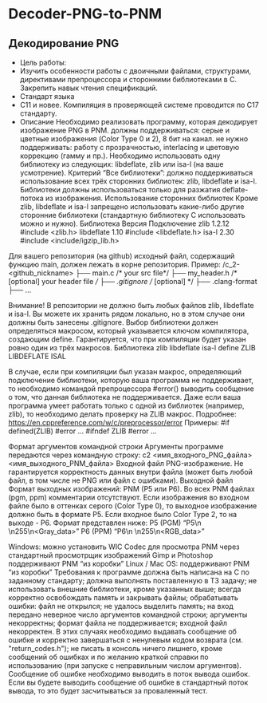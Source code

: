 # Decoder-PNG-to-PNM
## Декодирование PNG
* Цель работы: 
* Изучить особенности работы с двоичными файлами, структурами, директивами препроцессора и сторонними библиотеками в C. Закрепить навык чтения спецификаций.
* Стандарт языка
* С11 и новее. Компиляция в проверяющей системе проводится по С17 стандарту.
* Описание
Необходимо реализовать программу, которая декодирует изображение PNG в PNM. 
должны поддерживаться: серые и цветные изображения (Color Type 0 и 2), 8 бит на канал.
не нужно поддерживать: работу с прозрачностью, interlacing и цветовую коррекцию (гамму и пр.).
Необходимо использовать одну библиотеку из следующих: libdeflate, zlib или isa-l (на ваше усмотрение).
Критерий “Все библиотеки”: должно поддерживаться использование всех трёх сторонних библиотек: zlib, libdeflate и isa-l.
Библиотеки должны использоваться только для разжатия deflate-потока из изображения.
Использование сторонних библиотек
Кроме zlib, libdeflate и isa-l запрещено использовать какие-либо другие сторонние библиотеки (стандартную библиотеку С использовать можно и нужно).
Библиотека
Версия
Подключение
zlib
1.2.12
#include <zlib.h>
libdeflate
1.10
#include <libdeflate.h>
isa-l
2.30
#include <include/igzip_lib.h>

Для вашего репозитория (на github) исходный файл, содержащий функцию main, должен лежать в корне репозитория. Пример: 
/c_2-<github_nickname>
├── main.c /* your src file*/
├── my_header.h /* [optional] your header file */
├── .gitignore /* [optional] */
├── .clang-format
├── …



Внимание! В репозитории не должно быть любых файлов zlib, libdeflate и isa-l. Вы можете их хранить рядом локально, но в этом случае они должны быть занесены .gitignore.
Выбор библиотеки должен определяться макросом, который указывается ключом компилятора, создающим define. Гарантируется, что при компиляции будет указан ровно один из трёх макросов.
Библиотека
zlib
libdeflate
isa-l
define
ZLIB
LIBDEFLATE
ISAL

В случае, если при компиляции был указан макрос, определяющий подключение библиотеки, которую ваша программа не поддерживает, то необходимо командой препроцессора #error() выводить сообщение о том, что данная библиотека не поддерживается. Даже если ваша программа умеет работать только с одной из библиотек (например, zlib), то необходимо делать проверку на ZLIB макрос. Подробнее: https://en.cppreference.com/w/c/preprocessor/error 
Примеры:
#if defined(ZLIB)
#error …
#ifndef ZLIB
#error …

Формат аргументов командной строки
Аргументы программе передаются через командную строку:
c2 <имя_входного_PNG_файла> <имя_выходного_PNM_файла>
Входной файл
PNG-изображение. Не гарантируется корректность данных внутри файла (может быть любой файл, в том числе не PNG или файл с ошибками).
Выходной файл
Формат выходных изображений: PNM (P5 или P6). Во всех PNM файлах (pgm, ppm) комментарии отсутствуют. 
Если изображения во входном файле было в оттенках серого (Color Type 0), то выходное изображение должно быть в формате P5. Если входное было Color Type 2, то на выходе - P6.
Формат представлен ниже:
P5 (PGM)
“P5\n<width> <height>\n255\n<Gray_data>”
P6 (PPM)
“P6\n<width> <height>\n255\n<RGB_data>”

Windows: 
можно установить WIC Codec для просмотра PNM через стандартный просмотрщик изображений
Gimp и Photoshop поддерживают PNM “из коробки”
Linux / Mac OS:  поддерживают PNM “из коробки”
Требования к программе
должна быть написана на C по заданному стандарту;
должна выполнять поставленную в ТЗ задачу;
не использовать внешние библиотеки, кроме указанных выше;
всегда корректно освобождать память и закрывать файлы;
обрабатывать ошибки: 
файл не открылся; 
не удалось выделить память;
на вход передано неверное число аргументов командной строки;
аргументы некорректны;
формат файла не поддерживается;
входной файл некорректен.
В этих случаях необходимо выдавать сообщение об ошибке и корректно завершаться с ненулевым кодом возврата (см. "return_codes.h");
не писать в консоль ничего лишнего, кроме сообщений об ошибках и по желанию краткой справки по использованию (при запуске с неправильным числом аргументов).
Сообщение об ошибке необходимо выводить в поток вывода ошибок. Если вы будете выводить сообщение об ошибке в стандартный поток вывода, то это будет засчитываться за проваленный тест.

